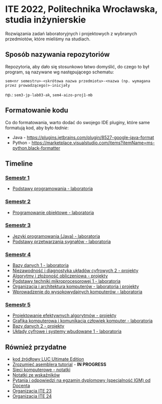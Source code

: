 # ITE 2022, Politechnika Wrocławska, studia inżynierskie

Rozwiązania zadań laboratoryjnych i projektowych z wybranych przedmiotów, które mieliśmy na studiach.

## Sposób nazywania repozytoriów

Repozytoria, aby dało się stosunkowo łatwo domyślić, do czego to był program, są nazywane wg następującego schematu:

`sem<nr semestru>-<skrótowa nazwa przedmiotu>-<nazwa (np. wymagana przez prowadzącego)>-inicjały`

np.: `sem3-jp-lab03-ak`, `sem4-aizo-proj1-mb`

## Formatowanie kodu

Co do formatowania, warto dodać do swojego IDE pluginy, które same formatują kod, aby było *ładnie*:
- Java - https://plugins.jetbrains.com/plugin/8527-google-java-format
- Python - https://marketplace.visualstudio.com/items?itemName=ms-python.black-formatter

## Timeline

### [Semestr 1](https://github.com/Ite-2022-pwr/ITE-IS-Semestr-1)

- [Podstawy programowania - laboratoria](https://github.com/Ite-2022-pwr/Podstawy_programowania)

### [Semestr 2](https://github.com/Ite-2022-pwr/ITE-IS-Semestr-2)

- [Programowanie obiektowe - laboratoria](https://github.com/Ite-2022-pwr/Programowanie-obiektowe)

### [Semestr 3](https://github.com/Ite-2022-pwr/ITE-IS-Semestr-3)

- [Języki programowania (Java) - laboratoria](https://github.com/Ite-2022-pwr/Jezyki-Programowania)
- [Podstawy przetwarzania sygnałów - laboratoria](https://github.com/Ite-2022-pwr/Podstawy-przetwarzania-sygnalow)

### [Semestr 4](https://github.com/Ite-2022-pwr/ITE-IS-Semestr-4)

- [Bazy danych 1 - laboratoria](https://github.com/Ite-2022-pwr/Bazy-danych-1)
- [Niezawodność i diagnostyka układów cyfrowych 2 - projekty](https://github.com/Ite-2022-pwr/NIDUC2)
- [Algorytmy i złożoność obliczeniowa - projekty](https://github.com/Ite-2022-pwr/AiZO)
- [Podstawy techniki mikroprocesorowej 1 - laboratoria](https://github.com/Ite-2022-pwr/PTM1)
- [Organizacja i architektura komputerów - laboratoria i projekty](https://github.com/Ite-2022-pwr/OiAK)
- [Wprowadzenie do wysokowydajnych komputerów - laboratoria](https://github.com/Ite-2022-pwr/WdWK)

### [Semestr 5](https://github.com/Ite-2022-pwr/ITE-IS-Semestr-5)

- [Projektowanie efektywnych algorytmów - projekty](https://github.com/Ite-2022-pwr/PEA)
- [Grafika komputerowa i komunikacja człowiek komputer - laboratoria](https://github.com/Ite-2022-pwr/Grafika)
- [Bazy danych 2 - projekty](https://github.com/Ite-2022-pwr/Bazy-danych-2)
- [Układy cyfrowe i systemy wbudowane 1 - laboratoria](https://github.com/Ite-2022-pwr/UCISW1)

## Również przydatne

- [kod źródłowy LUC Ultimate Edition](https://github.com/Ite-2022-pwr/luc-ultimate)
- [Zrozumieć asemblera tutorial](https://github.com/Ite-2022-pwr/x86_Assembly_101) - **IN PROGRESS**
- [Sieci komputerowe - notatki](https://github.com/Ite-2022-pwr/Sieci-komputerowe-notatki)
- [Notatki ze wskaźników](https://github.com/Ite-2022-pwr/Wskazniki)
- [Pytania i odpowiedzi na egzamin dyplomowy (specjalność IGM) od Docenta](https://github.com/DocentSzachista/ITE-exam-questions)
- [Organizacja ITE 23](https://github.com/ITE-2023-2028)
- [Organizacja ITE 24](https://github.com/ITE-2024-PWR)
